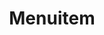 ---
layout: pattern.njk
tags: 
    - lean_components_fr
key: menuitem-lean_fr
title: Menuitem
parent: lean_components_fr
image: lean/overview/menu-item.webp
keywords: menu-item, item, menu, link, action
order: 170
availablelanguages: 
    - de
    - en
---